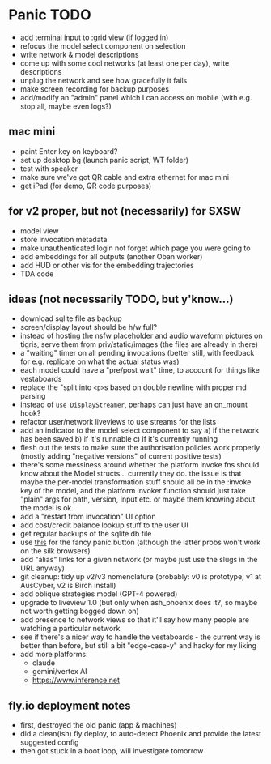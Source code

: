 # Panic TODO

- add terminal input to :grid view (if logged in)
- refocus the model select component on selection
- write network & model descriptions
- come up with some cool networks (at least one per day), write descriptions
- unplug the network and see how gracefully it fails
- make screen recording for backup purposes
- add/modify an "admin" panel which I can access on mobile (with e.g. stop all,
  maybe even logs?)

## mac mini

- paint Enter key on keyboard?
- set up desktop bg (launch panic script, WT folder)
- test with speaker
- make sure we've got QR cable and extra ethernet for mac mini
- get iPad (for demo, QR code purposes)

## for v2 proper, but not (necessarily) for SXSW

- model view
- store invocation metadata
- make unauthenticated login not forget which page you were going to
- add embeddings for all outputs (another Oban worker)
- add HUD or other vis for the embedding trajectories
- TDA code

## ideas (not necessarily TODO, but y'know...)

- download sqlite file as backup
- screen/display layout should be h/w full?
- instead of hosting the nsfw placeholder and audio waveform pictures on tigris,
  serve them from priv/static/images (the files are already in there)
- a "waiting" timer on all pending invocations (better still, with feedback for
  e.g. replicate on what the actual status was)
- each model could have a "pre/post wait" time, to account for things like
  vestaboards
- replace the "split into `<p>`s based on double newline with proper md parsing
- instead of `use DisplayStreamer`, perhaps can just have an on_mount hook?
- refactor user/network liveviews to use streams for the lists
- add an indicator to the model select component to say a) if the network has
  been saved b) if it's runnable c) if it's currently running
- flesh out the tests to make sure the authorisation policies work properly
  (mostly adding "negative versions" of current positive tests)
- there's some messiness around whether the platform invoke fns should know
  about the Model structs... currently they do. the issue is that maybe the
  per-model transformation stuff should all be in the :invoke key of the model,
  and the platform invoker function should just take "plain" args for path,
  version, input etc. or maybe them knowing about the model is ok.
- add a "restart from invocation" UI option
- add cost/credit balance lookup stuff to the user UI
- get regular backups of the sqlite db file
- use [this](https://ryanmulligan.dev/blog/css-property-new-style/) for the
  fancy panic button (although the latter probs won't work on the silk browsers)
- add "alias" links for a given network (or maybe just use the slugs in the URL
  anyway)
- git cleanup: tidy up v2/v3 nomenclature (probably: v0 is prototype, v1 at
  AusCyber, v2 is Birch install)
- add oblique strategies model (GPT-4 powered)
- upgrade to liveview 1.0 (but only when ash_phoenix does it?, so maybe not
  worth getting bogged down on)
- add presence to network views so that it'll say how many people are watching a
  particular network
- see if there's a nicer way to handle the vestaboards - the current way is
  better than before, but still a bit "edge-case-y" and hacky for my liking
- add more platforms:
  - claude
  - gemini/vertex AI
  - https://www.inference.net

## fly.io deployment notes

- first, destroyed the old panic (app & machines)
- did a clean(ish) fly deploy, to auto-detect Phoenix and provide the latest
  suggested config
- then got stuck in a boot loop, will investigate tomorrow
